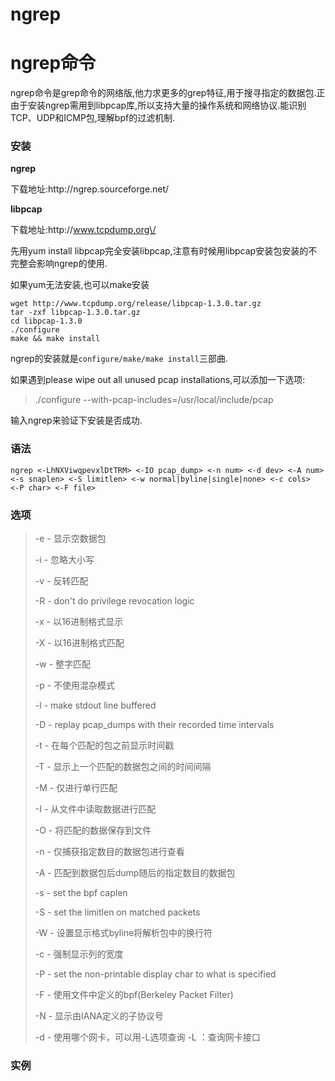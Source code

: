 # ngrep

# ngrep命令

ngrep命令是grep命令的网络版,他力求更多的grep特征,用于搜寻指定的数据包.正由于安装ngrep需用到libpcap库,所以支持大量的操作系统和网络协议.能识别TCP、UDP和ICMP包,理解bpf的过滤机制.

### 安装

**ngrep**

下载地址:http:\/\/ngrep.sourceforge.net\/

**libpcap**

下载地址:http:\/\/www.tcpdump.org\/

先用yum install libpcap完全安装libpcap,注意有时候用libpcap安装包安装的不完整会影响ngrep的使用.

如果yum无法安装,也可以make安装

```
wget http://www.tcpdump.org/release/libpcap-1.3.0.tar.gz
tar -zxf libpcap-1.3.0.tar.gz
cd libpcap-1.3.0
./configure
make && make install
```

ngrep的安装就是`configure/make/make install`三部曲.

如果遇到please wipe out all unused pcap installations,可以添加一下选项:

> .\/configure --with-pcap-includes=\/usr\/local\/include\/pcap

输入ngrep来验证下安装是否成功.

### 语法

```
ngrep <-LhNXViwqpevxlDtTRM> <-IO pcap_dump> <-n num> <-d dev> <-A num>
<-s snaplen> <-S limitlen> <-w normal|byline|single|none> <-c cols>
<-P char> <-F file>
```

### 选项

> -e - 显示空数据包
>
> -i - 忽略大小写
>
> -v - 反转匹配
>
> -R - don't do privilege revocation logic
>
> -x - 以16进制格式显示
>
> -X - 以16进制格式匹配
>
> -w - 整字匹配
>
> -p - 不使用混杂模式
>
> -l - make stdout line buffered
>
> -D - replay pcap\_dumps with their recorded time intervals
>
> -t - 在每个匹配的包之前显示时间戳
>
> -T - 显示上一个匹配的数据包之间的时间间隔
>
> -M - 仅进行单行匹配
>
> -I - 从文件中读取数据进行匹配
>
> -O - 将匹配的数据保存到文件
>
> -n - 仅捕获指定数目的数据包进行查看
>
> -A - 匹配到数据包后dump随后的指定数目的数据包
>
> -s - set the bpf caplen
>
> -S - set the limitlen on matched packets
>
> -W - 设置显示格式byline将解析包中的换行符
>
> -c - 强制显示列的宽度
>
> -P - set the non-printable display char to what is specified
>
> -F - 使用文件中定义的bpf\(Berkeley Packet Filter\)
>
> -N - 显示由IANA定义的子协议号
>
> -d - 使用哪个网卡，可以用-L选项查询 -L ：查询网卡接口

### 实例





